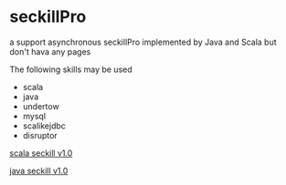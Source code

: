 # seckillPro
a  support asynchronous seckillPro implemented by Java and  Scala but don't hava any pages

The following skills may be used

* scala
* java
* undertow
* mysql
* scalikejdbc
* disruptor

[scala seckill v1.0](https://github.com/jxnu-liguobin/SpringBoot-SecKill-Scala)

[java seckill v1.0](https://github.com/jxnu-liguobin/SpringBoot-SecKill-Scala/tree/seckill)
